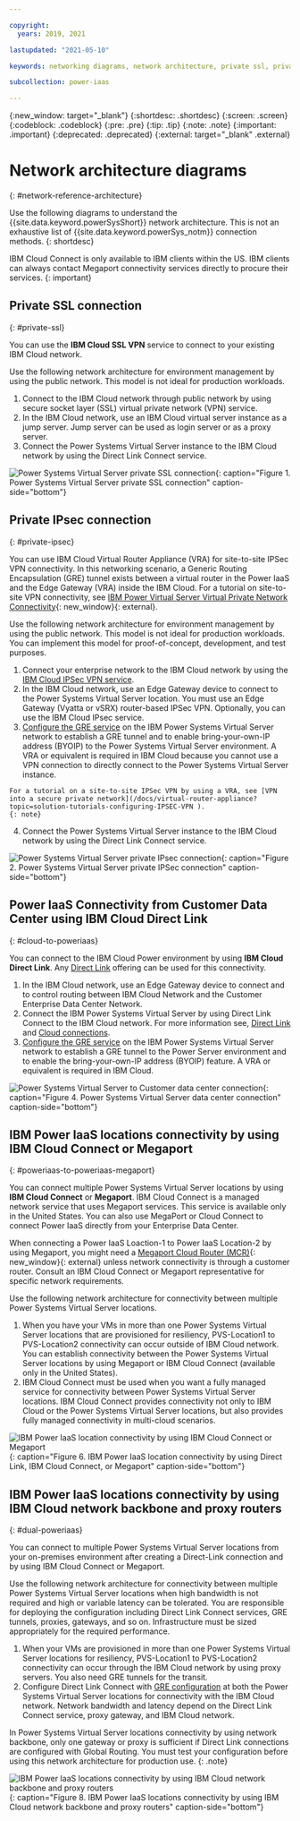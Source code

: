 ```yaml
---

copyright:
  years: 2019, 2021

lastupdated: "2021-05-10"

keywords: networking diagrams, network architecture, private ssl, private ipsec, direct link, colocation, data center, cloud connect, megaport

subcollection: power-iaas

---
```


{:new_window: target="_blank"}
{:shortdesc: .shortdesc}
{:screen: .screen}
{:codeblock: .codeblock}
{:pre: .pre}
{:tip: .tip}
{:note: .note}
{:important: .important}
{:deprecated: .deprecated}
{:external: target="_blank" .external}

# Network architecture diagrams

{: #network-reference-architecture}

Use the following diagrams to understand the {{site.data.keyword.powerSysShort}} network architecture. This is not an exhaustive list of {{site.data.keyword.powerSys_notm}} connection methods.
{: shortdesc}

IBM Cloud Connect is only available to IBM clients within the US. IBM clients can always contact Megaport connectivity services directly to procure their services.
{: important}

## Private SSL connection

{: #private-ssl}

You can use the **IBM Cloud SSL VPN** service to connect to your existing IBM Cloud network.

Use the following network architecture for environment management by using the public network. This model is not ideal for production workloads.

  1. Connect to the IBM Cloud network through public network by using secure socket layer (SSL) virtual private network (VPN) service.
  2. In the IBM Cloud network, use an IBM Cloud virtual server instance as a jump server. Jump server can be used as login server or as a proxy server.
  3. Connect the Power Systems Virtual Server instance to the IBM Cloud network by using the Direct Link Connect service.

  ![Power Systems Virtual Server private SSL connection](./images/Private-Connection-SSL-Jumphost-DirectLink-Connect.png "Power Systems Virtual Server private SSL connection"){: caption="Figure 1. Power Systems Virtual Server private SSL connection" caption-side="bottom"}

## Private IPsec connection

{: #private-ipsec}

You can use IBM Cloud Virtual Router Appliance (VRA) for site-to-site IPSec VPN connectivity. In this networking scenario, a Generic Routing Encapsulation (GRE) tunnel exists between a virtual router in the Power IaaS and the Edge Gateway (VRA) inside the IBM Cloud. For a tutorial on site-to-site VPN connectivity, see [IBM Power Virtual Server Virtual Private Network Connectivity](https://cloud.ibm.com/media/docs/downloads/power-iaas-tutorials/PowerVS_VPN_Tutorial_v1.pdf){: new_window}{: external}.

Use the following network architecture for environment management by using the public network. This model is not ideal for production workloads. You can implement this model for proof-of-concept, development, and test purposes.

  1. Connect your enterprise network to the IBM Cloud network by using the [IBM Cloud IPSec VPN service](/docs/iaas-vpn?topic=iaas-vpn-setup-ipsec-vpn).
  2. In the IBM Cloud network, use an Edge Gateway device to connect to the Power Systems Virtual Server location. You must use an Edge Gateway (Vyatta or vSRX) router-based IPSec VPN. Optionally, you can use the IBM Cloud IPsec service.
  3. [Configure the GRE service](/docs/power-iaas?topic=power-iaas-configuring-power#gre-tunneling) on the IBM Power Systems Virtual Server network to establish a GRE tunnel and to enable bring-your-own-IP address (BYOIP) to the Power Systems Virtual Server environment. A VRA or equivalent is required in IBM Cloud because you cannot use a VPN connection to directly connect to the Power Systems Virtual Server instance.

    For a tutorial on a site-to-site IPSec VPN by using a VRA, see [VPN into a secure private network](/docs/virtual-router-appliance?topic=solution-tutorials-configuring-IPSEC-VPN ).
    {: note}

  4. Connect the Power Systems Virtual Server instance to the IBM Cloud network by using the Direct Link Connect service.

  ![Power Systems Virtual Server private IPsec connection](./images/Private-IPSec-VPN+DL+EdgeGW.png "Power Systems Virtual Server private IPsec connection"){: caption="Figure 2. Power Systems Virtual Server private IPSec connection" caption-side="bottom"}

## Power IaaS Connectivity from Customer Data Center using IBM Cloud Direct Link

{: #cloud-to-poweriaas}

You can connect to the IBM Cloud Power environment by using **IBM Cloud Direct Link**. Any [Direct Link](/docs/dl?topic=dl-dl-about#overview-of-direct-link-offerings) offering can be used for this connectivity.

  1. In the IBM Cloud network, use an Edge Gateway device to connect and to control routing between IBM Cloud Network and the Customer Enterprise Data Center Network.
  2. Connect the IBM Power Systems Virtual Server by using Direct Link Connect to the IBM Cloud network. For more information see, [Direct Link](/docs/dl?topic=dl-dl-about#overview-of-direct-link-offerings) and [Cloud connections](/docs/power-iaas?topic=power-iaas-managing-cloud-connections).
  3. [Configure the GRE service](/docs/power-iaas?topic=power-iaas-configuring-power#gre-tunneling) on the IBM Power Systems Virtual Server network to establish a GRE tunnel to the Power Server environment and to enable the bring-your-own-IP address (BYOIP) feature. A VRA or equivalent is required in IBM Cloud.

  ![Power Systems Virtual Server to Customer data center connection](./images/Connectivity-Customer-Data-Center-using-IBM-Cloud-DL.png "Power Systems Virtual Server data center connection"){: caption="Figure 4. Power Systems Virtual Server data center connection" caption-side="bottom"}

<!--## IBM Power IaaS locations connectivity by using IBM Cloud Connect or Megaport
{: #onprem-to-poweriaas}

You can connect your IBM Power on-premises environment to a Power IaaS by using **IBM Cloud Connect or Megaport** as shown in the following diagram.

  ![IBM Power on-premises environment to Power IaaS connection by using IBM Cloud Connect or Megaport](./images/network-onprem-colo.png "IBM Power on-premises environment to Power IaaS connection by using IBM Cloud Connect or Megaport"){: caption="Figure 5. IBM Power on-premises environment to Power IaaS connection by using IBM Cloud Connect or Megaport" caption-side="bottom"}-->

## IBM Power IaaS locations connectivity by using IBM Cloud Connect or Megaport

{: #poweriaas-to-poweriaas-megaport}

You can connect multiple Power Systems Virtual Server locations by using **IBM Cloud Connect** or **Megaport**. IBM Cloud Connect is a managed network service that uses Megaport services. This service is available only in the United States. You can also use MegaPort or Cloud Connect to connect Power IaaS directly from your Enterprise Data Center.

When connecting a Power IaaS Loaction-1 to Power IaaS Location-2 by using Megaport, you might need a [Megaport Cloud Router (MCR)](https://knowledgebase.megaport.com/megaport-cloud-router/what-is-mcr/){: new_window}{: external} unless network connectivity is through a customer router. <!--If you want to route to more than one location from your colo, you must use an MCR (unless your router can perform this function). In some cases, an MCR is not required. For example, you only need one Megaport port open to perform a data replication between *DAL13* and *WDC04*--> Consult an IBM Cloud Connect or Megaport representative for specific network requirements.

Use the following network architecture for connectivity between multiple Power Systems Virtual Server locations.

  1. When you have your VMs in more than one Power Systems Virtual Server locations that are provisioned for resiliency, PVS-Location1 to PVS-Location2 connectivity can occur outside of IBM Cloud network. You can establish connectivity between the Power Systems Virtual Server locations by using Megaport or IBM Cloud Connect (available only in the United States).
  2. IBM Cloud Connect must be used when you want a fully managed service for connectivity between Power Systems Virtual Server locations. IBM Cloud Connect provides connectivity not only to IBM Cloud or the Power Systems Virtual Server locations, but also provides fully managed connectivity in multi-cloud scenarios. <!--Although you are responsible for the final connectivity, IBM Network Services can also provide this as a service with Cloud Connect.-->

  ![IBM Power IaaS location connectivity by using IBM Cloud Connect or Megaport](./images/Locations-connectivity-byusing-cloud-connect-or-megaport.png "IBM Power IaaS location connectivity by using IBM Cloud Connect or Megaport"){: caption="Figure 6. IBM Power IaaS location connectivity by using Direct Link, IBM Cloud Connect, or Megaport" caption-side="bottom"}

<!-- ## IBM Power colo to colo connection using GRE tunneling
{: #colo-to-colo-gre}

You can connect a colo to a colo by using **Direct Link** and GRE tunnels.

  ![Power Systems Virtual Server colo to colo connection](./images/network-colo-to-colo-gre.png "Power Systems Virtual Server Colo to Colo connection"){: caption="Figure 7. Power Systems Virtual Server Colo to Colo (GRE Tunneling)" caption-side="bottom"} -->

## IBM Power IaaS locations connectivity by using IBM Cloud network backbone and proxy routers

{: #dual-poweriaas}

You can connect to multiple Power Systems Virtual Server locations from your on-premises environment after creating a Direct-Link connection and by using IBM Cloud Connect or Megaport.

Use the following network architecture for connectivity between multiple Power Systems Virtual Server locations when high bandwidth is not required and high or variable latency can be tolerated. You are responsible for deploying the configuration including Direct Link Connect services, GRE tunnels, proxies, gateways, and so on. Infrastructure must be sized appropriately for the required performance.

  1. When your VMs are provisioned in more than one Power Systems Virtual Server locations for resiliency, PVS-Location1 to PVS-Location2 connectivity can occur through the IBM Cloud network by using proxy servers. You also need GRE tunnels for the transit.
  2. Configure Direct Link Connect with [GRE configuration](/docs/power-iaas?topic=power-iaas-configuring-power#gre-tunneling) at both the Power Systems Virtual Server locations for connectivity with the IBM Cloud network. Network bandwidth and latency depend on the Direct Link Connect service, proxy gateway, and IBM Cloud network.

In Power Systems Virtual Server locations connectivity by using network backbone, only one gateway or proxy is sufficient if Direct Link connections are configured with Global Routing. You must test your configuration before using this network architecture for production use.
{: .note}

  ![IBM Power IaaS locations connectivity by using IBM Cloud network backbone and proxy routers](./images/PowerVS-IaaS-Locations-connectivity-via-IBMCloud-Classic.png "IBM Power IaaS locations connectivity by using IBM Cloud network backbone and proxy routers"){: caption="Figure 8. IBM Power IaaS locations connectivity by using IBM Cloud network backbone and proxy routers" caption-side="bottom"}

  
